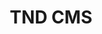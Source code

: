 ---
title: TND CMS
type: netlifycms
exclude_collection: true
outputs:
  - HTML
  - netlifycms_config
  - netlifycms_debug
---